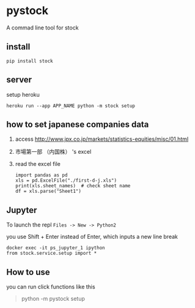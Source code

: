 
# pystock

A commad line tool for stock

## install

	pip install stock

## server
setup heroku

    heroku run --app APP_NAME python -m stock setup

## how to set japanese companies data
1. access http://www.jpx.co.jp/markets/statistics-equities/misc/01.html
2. 市場第一部 （内国株） 's excel
3. read the excel file

       import pandas as pd
       xls = pd.ExcelFile("./first-d-j.xls")
       print(xls.sheet_names)  # check sheet name
       df = xls.parse("Sheet1")

## Jupyter

To launch the repl
    `Files -> New -> Python2`

you use Shift + Enter instead of Enter, which inputs a new line break

```
docker exec -it ps_jupyter_1 ipython
from stock.service.setup import *
```

## How to use

you can run click functions like this
> python -m pystock setup

